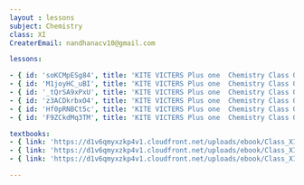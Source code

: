 ```yaml
--- 
layout : lessons 
subject: Chemistry
class: XI
CreaterEmail: nandhanacv10@gmail.com

lessons: 

- { id: 'soKCMpESg84', title: 'KITE VICTERS Plus one  Chemistry Class 01 (First Bell-ഫസ്റ്റ് ബെല്‍)' }
- { id: 'M1joyHC_uBI', title: 'KITE VICTERS Plus one  Chemistry Class 02 (First Bell-ഫസ്റ്റ് ബെല്‍)' }
- { id: '_tQrSA9xPxU', title: 'KITE VICTERS Plus one  Chemistry Class 03 (First Bell-ഫസ്റ്റ് ബെല്‍)' }
- { id: 'z3ACDkrbxO4', title: 'KITE VICTERS Plus one  Chemistry Class 04 (First Bell-ഫസ്റ്റ് ബെല്‍)' }
- { id: 'Hf0pRNBCt5c', title: 'KITE VICTERS Plus one  Chemistry Class 05 (First Bell-ഫസ്റ്റ് ബെല്‍)' }
- { id: 'F9ZCkdMq3TM', title: 'KITE VICTERS Plus one  Chemistry Class 06 (First Bell-ഫസ്റ്റ് ബെല്‍)' }

textbooks:
- { link: 'https://d1v6qmyxzkp4v1.cloudfront.net/uploads/ebook/Class_XI/Chemistry/Chemistry_1.pdf', title: 'Chemistry Part -1' , medium: 'English' }
- { link: 'https://d1v6qmyxzkp4v1.cloudfront.net/uploads/ebook/Class_XI/Chemistry/XI_Chemistry_%20Part_I.pdf', title: 'Chemistry part -1' , medium: 'Malayalam' }
- { link: 'https://d1v6qmyxzkp4v1.cloudfront.net/uploads/ebook/Class_XI/Chemistry/XI_Chemistry_Part_II.pdf', title: 'Chemistry Part -2' , medium: 'Malayalam' }

---
```

